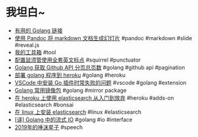 # 我坦白~

- [有用的 Golang 链接](golang_links.md)
- [使用 Pandoc 将 markdown 文档生成幻灯片](pandoc2slides.md) #pandoc #markdown #slide #reveal.js
- [我的工具箱](toolbox.md) #tool
- [配置鼠须管使用全套英文标点](squirrel_punctuator.md) #squirrel #punctuator
- [Golang 获取 Github API 分页总页数](github_api_pagination.md) #golang #github api #pagination
- [部署 golang 程序到 heroku](heroku_golang_deploy.md)  #golang #heroku
- [VSCode 中安装 Go 插件时常失败的问题](vscode_go_extensions.md) #vscode #golang #extension
- [Golang 常用镜像包](go.mod.md) #golang #mirror package
- [在 heroku 上使用 elasticsearch 从入门到放弃](es_on_heroku.md) #heroku #adds-on #elasticsearch #bonsai
- [在 linux 上安装 elasticsearch](elasticsearch_installation_on_linux.md) #linux #elasticsearch
- [[译] Golang 中的流式 IO](golang_io_interface.md) #golang #io #interface
- [2019年的唾沫星子](spit_in_2019.md) #speech